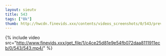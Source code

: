 ```yaml
--- 
layout: sieutv
title: 543
tags: ["0k"]
thumb: http://hwcdn.finevids.xxx/contents/videos_screenshots/0/543/preview.mp4.jpg
---
```

{% include video src="http://www.finevids.xxx/get_file/1/c4ce25d81e9e54fb072daa8111911ecb/0/543/543.mp4/" %} 
